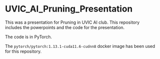 # UVIC_AI_Pruning_Presentation
This was a presentation for Pruning in UVIC AI club. This repository includes the powerpoints and the code for the presentation.

The code is in PyTorch.

The ```pytorch/pytorch:1.13.1-cuda11.6-cudnn8``` docker image has been used for this repository.
